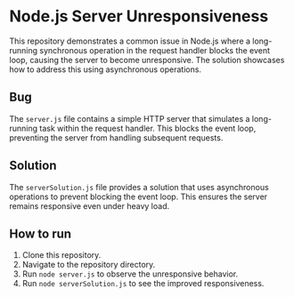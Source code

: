 # Node.js Server Unresponsiveness

This repository demonstrates a common issue in Node.js where a long-running synchronous operation in the request handler blocks the event loop, causing the server to become unresponsive.  The solution showcases how to address this using asynchronous operations.

## Bug
The `server.js` file contains a simple HTTP server that simulates a long-running task within the request handler. This blocks the event loop, preventing the server from handling subsequent requests.

## Solution
The `serverSolution.js` file provides a solution that uses asynchronous operations to prevent blocking the event loop.  This ensures the server remains responsive even under heavy load.

## How to run

1. Clone this repository.
2. Navigate to the repository directory.
3. Run `node server.js` to observe the unresponsive behavior.
4. Run `node serverSolution.js` to see the improved responsiveness.